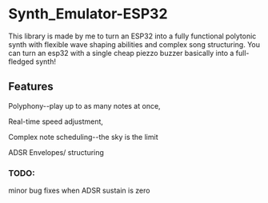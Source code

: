# Synth_Emulator-ESP32 

This library is made by me to turn an ESP32 into a fully functional polytonic synth with flexible wave shaping abilities and complex song structuring. You can turn an esp32 with a single cheap piezzo buzzer basically into a full-fledged synth!

## Features

Polyphony--play up to as many notes at once,

Real-time speed adjustment,

Complex note scheduling--the sky is the limit

ADSR Envelopes/ structuring

### TODO:

minor bug fixes when ADSR sustain is zero





